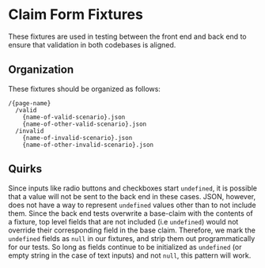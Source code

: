# Claim Form Fixtures

These fixtures are used in testing between the front end and back end to ensure that validation in both codebases is aligned.

## Organization

These fixtures should be organized as follows:

```
/{page-name}
  /valid
    {name-of-valid-scenario}.json
    {name-of-other-valid-scenario}.json
  /invalid
    {name-of-invalid-scenario}.json
    {name-of-other-invalid-scenario}.json
```

## Quirks

Since inputs like radio buttons and checkboxes start `undefined`, it is possible that a value will not be sent to the back end in these cases.
JSON, however, does not have a way to represent `undefined` values other than to not include them.
Since the back end tests overwrite a base-claim with the contents of a fixture, top level fields that are not included (i.e `undefined`) would not override their corresponding field in the base claim.
Therefore, we mark the `undefined` fields as `null` in our fixtures, and strip them out programmatically for our tests.
So long as fields continue to be initialized as `undefined` (or empty string in the case of text inputs) and not `null`, this pattern will work.
